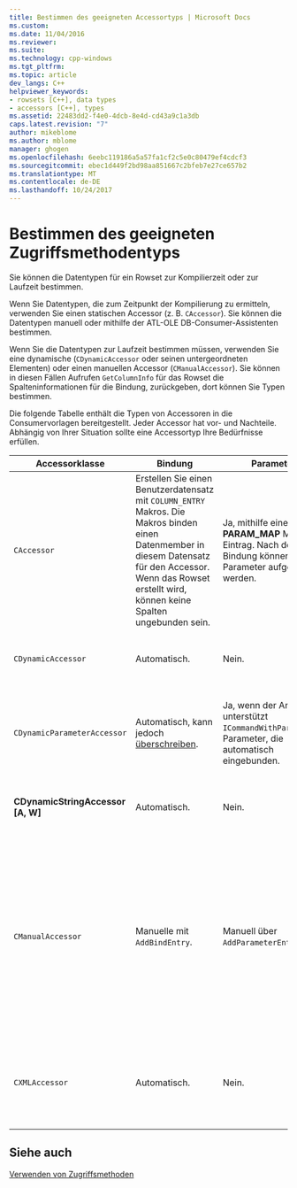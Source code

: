 ```yaml
---
title: Bestimmen des geeigneten Accessortyps | Microsoft Docs
ms.custom: 
ms.date: 11/04/2016
ms.reviewer: 
ms.suite: 
ms.technology: cpp-windows
ms.tgt_pltfrm: 
ms.topic: article
dev_langs: C++
helpviewer_keywords:
- rowsets [C++], data types
- accessors [C++], types
ms.assetid: 22483dd2-f4e0-4dcb-8e4d-cd43a9c1a3db
caps.latest.revision: "7"
author: mikeblome
ms.author: mblome
manager: ghogen
ms.openlocfilehash: 6eebc119186a5a57fa1cf2c5e0c80479ef4cdcf3
ms.sourcegitcommit: ebec1d449f2bd98aa851667c2bfeb7e27ce657b2
ms.translationtype: MT
ms.contentlocale: de-DE
ms.lasthandoff: 10/24/2017
---
```

# <a name="determining-which-type-of-accessor-to-use"></a>Bestimmen des geeigneten Zugriffsmethodentyps
Sie können die Datentypen für ein Rowset zur Kompilierzeit oder zur Laufzeit bestimmen.  
  
 Wenn Sie Datentypen, die zum Zeitpunkt der Kompilierung zu ermitteln, verwenden Sie einen statischen Accessor (z. B. `CAccessor`). Sie können die Datentypen manuell oder mithilfe der ATL-OLE DB-Consumer-Assistenten bestimmen.  
  
 Wenn Sie die Datentypen zur Laufzeit bestimmen müssen, verwenden Sie eine dynamische (`CDynamicAccessor` oder seinen untergeordneten Elementen) oder einen manuellen Accessor (`CManualAccessor`). Sie können in diesen Fällen Aufrufen `GetColumnInfo` für das Rowset die Spalteninformationen für die Bindung, zurückgeben, dort können Sie Typen bestimmen.  
  
 Die folgende Tabelle enthält die Typen von Accessoren in die Consumervorlagen bereitgestellt. Jeder Accessor hat vor- und Nachteile. Abhängig von Ihrer Situation sollte eine Accessortyp Ihre Bedürfnisse erfüllen.  
  
|Accessorklasse|Bindung|Parameter|Kommentar|  
|--------------------|-------------|---------------|-------------|  
|`CAccessor`|Erstellen Sie einen Benutzerdatensatz mit `COLUMN_ENTRY` Makros. Die Makros binden einen Datenmember in diesem Datensatz für den Accessor. Wenn das Rowset erstellt wird, können keine Spalten ungebunden sein.|Ja, mithilfe einer **PARAM_MAP** Makro-Eintrag. Nach der Bindung können keine Parameter aufgehoben werden.|Am schnellsten Zugriffsmethode aufgrund von wenig Code.|  
|`CDynamicAccessor`|Automatisch.|Nein.|Nützlich, wenn Sie nicht, dass den Typ der Daten in einem Rowset wissen.|  
|`CDynamicParameterAccessor`|Automatisch, kann jedoch [überschreiben](../../data/oledb/overriding-a-dynamic-accessor.md).|Ja, wenn der Anbieter unterstützt `ICommandWithParameters`. Parameter, die automatisch eingebunden.|Langsamer als `CDynamicAccessor` jedoch zum Aufrufen der generischen gespeicherter Prozeduren hilfreich.|  
|**CDynamicStringAccessor [A, W]**|Automatisch.|Nein.|Ruft Daten aus dem Datenspeicher als Zeichenfolgedaten zugegriffen.|  
|`CManualAccessor`|Manuelle mit `AddBindEntry`.|Manuell über `AddParameterEntry`.|Sehr schnell; Parameter und Spalten werden nur einmal gebunden. Sie bestimmen den Typ des zu verwendenden Daten. (Siehe [DBVIEWER](http://msdn.microsoft.com/en-us/07620f99-c347-4d09-9ebc-2459e8049832) ein Beispiel für.) Erfordert mehr Code als `CDynamicAccessor` oder `CAccessor`. Es ist eher wie OLE DB direkt aufrufen.|  
|`CXMLAccessor`|Automatisch.|Nein.|Ruft Daten aus dem Datenspeicher als Zeichenfolgedaten zugegriffen ab und formatiert diese Daten als XML-Tags.|  
  
## <a name="see-also"></a>Siehe auch  
 [Verwenden von Zugriffsmethoden](../../data/oledb/using-accessors.md)